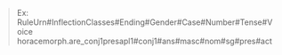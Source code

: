 > Ex: RuleUrn#InflectionClasses#Ending#Gender#Case#Number#Tense#Voice
horacemorph.are_conj1presapl1#conj1#ans#masc#nom#sg#pres#act
